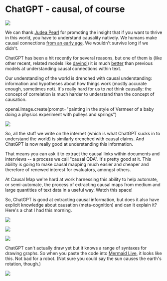 # ChatGPT - causal, of course

![](https://static.wixstatic.com/media/beec29_5cfe7d3932cb4e2d8e15c0f591db92f6~mv2.png/v1/fill/w_925,h_925,al_c,q_90,usm_0.66_1.00_0.01,enc_auto/beec29_5cfe7d3932cb4e2d8e15c0f591db92f6~mv2.png)

We can thank [Judea Pearl](http://bayes.cs.ucla.edu/WHY/) for promoting the insight that if you want to thrive in this world, you have to understand causality natively. We humans make causal connections [from an early age](http://bayes.cs.ucla.edu/WHY/jmde-why-review2018.pdf). We wouldn't survive long if we didn't.

ChatGPT has been a hit recently for several reasons, but one of them is (like other recent, related models like [davinci](https://platform.openai.com/playground/p/zUf68zBlohJfvPL5c80p7fsq?model=davinci)) it is much [better](https://github.com/amit-sharma/chatgpt-causality-pairs) than previous models at understanding causal connections within text.

Our understanding of the world is drenched with causal understanding: information and hypotheses about how things work (mostly accurate enough, sometimes not). It's really hard for us to *not* think causally: the concept of correlation is much harder to understand than the concept of causation.

openai.Image.create(prompt="painting in the style of Vermeer of a baby doing a physics experiment with pulleys and springs")

![](https://static.wixstatic.com/media/beec29_22c88519491b40ed8ce5b37baad461eb~mv2.png/v1/fill/w_925,h_925,al_c,q_90,usm_0.66_1.00_0.01,enc_auto/beec29_22c88519491b40ed8ce5b37baad461eb~mv2.png)

So, all the stuff we write on the internet (which is what ChatGPT sucks in to understand the world) is similarly drenched with causal claims. And ChatGPT is now really good at understanding this information.

That means you can ask it to extract the causal links within documents and interviews -- a process we call "causal QDA". It's pretty good at it. This ability is going to make causal mapping much easier and cheaper and therefore of renewed interest for evaluators, amongst others.

At Causal Map we're hard at work harnessing this ability to help automate, or semi-automate, the process of extracting causal maps from medium and large quantities of text data in a useful way. Watch this space!

So, ChatGPT is good at extracting causal information, but does it also have explicit knowledge about causation (meta-cognition) and can it explain it? Here's a chat I had this morning.

![](https://static.wixstatic.com/media/beec29_b22b1bb4b2724cf08cd1813ce1a29293~mv2.png/v1/fill/w_739,h_689,al_c,q_90,enc_auto/beec29_b22b1bb4b2724cf08cd1813ce1a29293~mv2.png)

![](https://static.wixstatic.com/media/beec29_44dec754842647edb44b81f2826e9283~mv2.png/v1/fill/w_646,h_756,al_c,q_90,enc_auto/beec29_44dec754842647edb44b81f2826e9283~mv2.png)

![](https://static.wixstatic.com/media/beec29_47e44a0424454d0591970ceee04734cd~mv2.png/v1/fill/w_788,h_478,al_c,lg_1,q_90,enc_auto/beec29_47e44a0424454d0591970ceee04734cd~mv2.png)

ChatGPT can't actually draw yet but it knows a range of syntaxes for drawing graphs. So when you paste the code into [Mermaid Live](https://mermaid.live/edit#pako:eNp1kLGOwjAQRH9ltc018AMprgE6qqOMUbSKTWyR2Giz5nRC_DtrByQorrA0M3qza_uGfbIOGxyYLh72PyYCHHJs9Rxhvf6GHbH4jpOQhBTbar9meAVAnHK0pXMs3U-8TtiHwUs3uqsb53bjKQ4hDjCWFJYUlKzFOuKdrwM2qT93Padf7bXFwNP8t1Ev03GYC64SFqkwrnByPFGw-uJbKRsU7yZnsFFpic8GTbwrly-WxO1skMTYCGe3QsqSDn-xf_mF2QbSz5uwOdE4u_sDPEt3zg), it looks like this. Not bad for a robot. (Not sure you could say the sun causes the earth's rotation, though.)

![](https://static.wixstatic.com/media/beec29_2766ede0598b407a8f0749fe887511da~mv2.png/v1/fill/w_925,h_223,al_c,q_85,usm_0.66_1.00_0.01,enc_auto/beec29_2766ede0598b407a8f0749fe887511da~mv2.png)